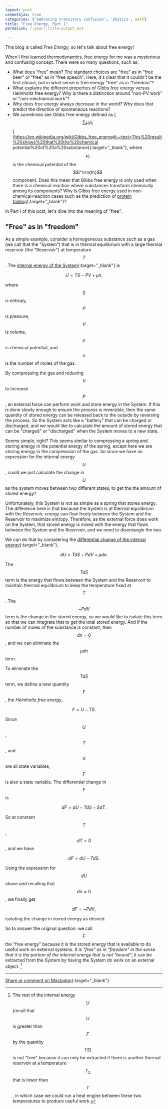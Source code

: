 ```yaml
---
layout: post
usemathjax: true
categories: ['embracing transitory confusion', 'physics', math]
title: "Free Energy, Part I"
permalink: /:year/:title:output_ext

---
```


This blog is called *Free Energy*, so let's talk about free energy!

When I first learned thermodynamics, free energy for me was a mysterious and confusing concept. There were so many questions, such as:

- What does "free" mean? The standard choices are "free" as in "free beer" or "free" as in "free speech". Here, it's clear that it couldn't be the first choice, but in what sense is free energy "free" as in "freedom"?
- What explains the different properties of Gibbs free energy versus Helmholtz free energy? Why is there a distinction around "non-PV work" or "non-mechanical work"?
- Why does free energy always decrease in the world?  Why does that predict the direction of spontaneous reactions?
- We sometimes see Gibbs free energy defined as [$$ \sum_i \mu_i n_i$$](https://en.wikipedia.org/wiki/Gibbs_free_energy#:~:text=This%20result%20shows%20that%20the%20chemical potential%20of%20a%20substance){:target="_blank"}, where $$\mu_i$$ is the chemical potential of the $$i^\rm{th}$$ component. Does this mean that Gibbs free energy is only used when there is a chemical reaction where substances transform chemically among its components? Why is Gibbs free energy used in non-chemical-reaction cases such as the prediction of [protein folding](https://en.wikipedia.org/wiki/Protein_folding#:~:text=Protein%20folding%20must%20be%20thermodynamically,related%20to%20enthalpy%20and%20entropy.){:target="_blank"}?

In Part I of this post, let's dive into the meaning of "free".

"Free" as in "freedom"
--------

As a simple example, consider a homogeneous substance such as a gas (we call that the "System") that is in thermal equilibrium with a large thermal reservoir (the "Reservoir") at temperature $$T$$. The [internal energy of the System](https://en.wikipedia.org/wiki/Internal_energy#:~:text=integrated%20and%20yields%20an%20expression%20for%20the%20internal%20energy){:target="_blank"} is

$$
U = T S - P V + \mu n,
$$

where $$S$$ is entropy, $$P$$ is pressure, $$V$$ is volume, $$\mu$$ is chemical potential, and $$n$$ is the number of moles of the gas.

By compressing the gas and reducing $$V$$ to increase $$P$$, an external force can perform work and store energy in the System. If this is done slowly enough to ensure the process is reversible, then the same quantity of stored energy can be released back to the outside by reversing the process. So the System acts like a "battery" that can be charged or discharged, and we would like to calculate the amount of stored energy that can be "charged" or "discharged" when the System moves to a new state.

Seems simple, right? This seems similar to compressing a spring and storing energy in the potential energy of the spring, except here we are storing energy in the compression of the gas. So since we have an expression for the internal energy $$U$$, could we just calculate the change in $$U$$ as the system moves between two different states, to get the the amount of stored energy?

Unfortunately, this System is not as simple as a spring that stores energy. The difference here is that because the System is at thermal equilibrium with the Reservoir, energy can flow freely between the System and the Reservoir to maximize entropy. Therefore, as the external force does work on the System, that stored energy is mixed with the energy that flows between the System and the Reservoir, and we need to disentangle the two. 

We can do that by considering the [differential change of the internal energy](https://en.wikipedia.org/wiki/Internal_energy#:~:text=The%20differential%20internal%20energy%20may%20be%20written){:target="_blank"},

$$
dU = T dS - P dV + \mu dn.
$$

The $$TdS$$ term is the energy that flows between the System and the Reservoir to maintain thermal equilibrium to keep the temperature fixed at $$T$$. The $$-PdV$$ term is the change in the stored energy, so we would like to isolate this term so that we can integrate that to get the total stored energy. And if the number of moles of the substance is constant, then $$dn=0$$, and we can eliminate the $$\mu dn$$ term. 

To eliminate the $$TdS$$ term, we define a new quantity $$F$$, the *Helmholtz free energy*,

$$
F = U - TS.
$$

Since $$U$$, $$T$$, and $$S$$ are all state variables, $$F$$ is also a state variable. The differential change in $$F$$ is

$$
dF = dU - TdS - SdT.
$$

So at constant $$T$$, $$dT=0$$, and we have

$$
dF = dU - TdS.
$$

Using the expression for $$dU$$ above and recalling that $$dn=0$$, we finally get

$$
dF = -PdV,
$$

isolating the change in stored energy as desired. 

So to answer the original question: we call $$F$$ the "free energy" because it is the stored energy that is available to do useful work on external systems. *It is "free" as in "freedom" in the sense that it is the portion of the internal energy that is not "bound"*; it can be extracted from the System by having the System do work on an external object. [^1]

[^1]: The rest of the internal energy $$U$$ (recall that $$U$$ is greater than $$F$$ by the quantity $$TS)$$ is not "free" because it can only be extracted if there is another thermal reservoir at a temperature $$T_2$$ that is lower than $$T$$, in which case we could run a heat engine between these two temperatures to produce useful work.


---

[Share or comment on Mastodon](https://hachyderm.io/@Sunfishstanford/110574712715039918){:target="_blank"}



